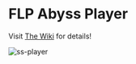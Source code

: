 # FLP Abyss Player

Visit [The Wiki](https://wiki.flp-web.org/en/fading-lumine/abyss-player/intro-public) for details!

![ss-player](https://wiki.flp-web.org/fading-lumine/abyss-player/ss-player-overview-public.png)
